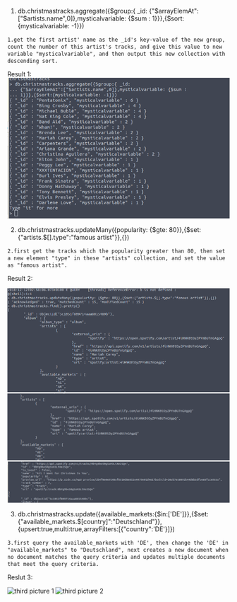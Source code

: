 1. db.christmastracks.aggregate({$group:{ _id:
{"$arrayElemAt":["$artists.name",0]},mysticalvariable: {$sum :
1}}},{$sort:{mysticalvariable: -1}})
```
1.get the first artist' name as the _id's key-value of the new group, count the number of this artist's tracks, and give this value to new variable "mysticalvariable", and then output this new collection with descending sort.
```
Result 1:
![first picture](image/Screenshot1.png)



2. db.christmastracks.updateMany({popularity: {$gte:
80}},{$set:{"artists.$[].type":"famous artist"}},{})
```
2.first get the tracks which the popularity greater than 80, then set a new element "type" in these "artists" collection, and set the value as "famous artist".
```
Result 2:

[second picture 1]:image/Screenshot2-1.png
[second picture 2]:image/Screenshot2-2.png
[second picture 3]:image/Screenshot2-3.png
![second picture 1]
![second picture 2]
![second picture 3]



3. db.christmastracks.update({available_markets:{$in:['DE']}},{$set:{"available_markets.$[country]":"Deutschland"}},{upsert:true,multi:true,arrayFilters:[{"country":'DE'}]})
```
3.first query the available_markets with 'DE', then change the 'DE' in "available_markets" to "Deutschland", next creates a new document when no document matches the query criteria and updates multiple documents that meet the query criteria.  
```
Reslut 3:

[third picture 1]:image/Screenshot3-1.png
[third picture 2]:image/Screenshot3-2.png
[third picture 3]:image/Screenshot3-3.png
![third picture  1]
![third picture  2]
